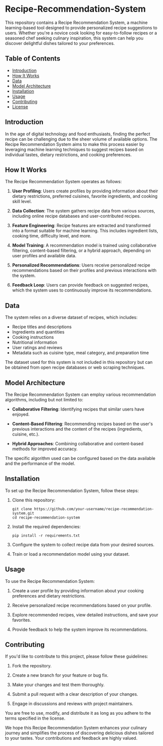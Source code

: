 # Recipe-Recommendation-System
This repository contains a Recipe Recommendation System, a machine learning-based tool designed to provide personalized recipe suggestions to users. Whether you're a novice cook looking for easy-to-follow recipes or a seasoned chef seeking culinary inspiration, this system can help you discover delightful dishes tailored to your preferences.

## Table of Contents

- [Introduction](#introduction)
- [How It Works](#how-it-works)
- [Data](#data)
- [Model Architecture](#model-architecture)
- [Installation](#installation)
- [Usage](#usage)
- [Contributing](#contributing)
- [License](#license)

## Introduction

In the age of digital technology and food enthusiasts, finding the perfect recipe can be challenging due to the sheer volume of available options. The Recipe Recommendation System aims to make this process easier by leveraging machine learning techniques to suggest recipes based on individual tastes, dietary restrictions, and cooking preferences.

## How It Works

The Recipe Recommendation System operates as follows:

1. **User Profiling**: Users create profiles by providing information about their dietary restrictions, preferred cuisines, favorite ingredients, and cooking skill level.

2. **Data Collection**: The system gathers recipe data from various sources, including online recipe databases and user-contributed recipes.

3. **Feature Engineering**: Recipe features are extracted and transformed into a format suitable for machine learning. This includes ingredient lists, cooking time, difficulty level, and more.

4. **Model Training**: A recommendation model is trained using collaborative filtering, content-based filtering, or a hybrid approach, depending on user profiles and available data.

5. **Personalized Recommendations**: Users receive personalized recipe recommendations based on their profiles and previous interactions with the system.

6. **Feedback Loop**: Users can provide feedback on suggested recipes, which the system uses to continuously improve its recommendations.

## Data

The system relies on a diverse dataset of recipes, which includes:

- Recipe titles and descriptions
- Ingredients and quantities
- Cooking instructions
- Nutritional information
- User ratings and reviews
- Metadata such as cuisine type, meal category, and preparation time

The dataset used for this system is not included in this repository but can be obtained from open recipe databases or web scraping techniques.

## Model Architecture

The Recipe Recommendation System can employ various recommendation algorithms, including but not limited to:

- **Collaborative Filtering**: Identifying recipes that similar users have enjoyed.

- **Content-Based Filtering**: Recommending recipes based on the user's previous interactions and the content of the recipes (ingredients, cuisine, etc.).

- **Hybrid Approaches**: Combining collaborative and content-based methods for improved accuracy.

The specific algorithm used can be configured based on the data available and the performance of the model.

## Installation

To set up the Recipe Recommendation System, follow these steps:

1. Clone this repository:

   ```shell
   git clone https://github.com/your-username/recipe-recommendation-system.git
   cd recipe-recommendation-system
   ```

2. Install the required dependencies:

   ```shell
   pip install -r requirements.txt
   ```

3. Configure the system to collect recipe data from your desired sources.

4. Train or load a recommendation model using your dataset.

## Usage

To use the Recipe Recommendation System:

1. Create a user profile by providing information about your cooking preferences and dietary restrictions.

2. Receive personalized recipe recommendations based on your profile.

3. Explore recommended recipes, view detailed instructions, and save your favorites.

4. Provide feedback to help the system improve its recommendations.

## Contributing

If you'd like to contribute to this project, please follow these guidelines:

1. Fork the repository.

2. Create a new branch for your feature or bug fix.

3. Make your changes and test them thoroughly.

4. Submit a pull request with a clear description of your changes.

5. Engage in discussions and reviews with project maintainers.



 You are free to use, modify, and distribute it as long as you adhere to the terms specified in the license.

We hope this Recipe Recommendation System enhances your culinary journey and simplifies the process of discovering delicious dishes tailored to your tastes. Your contributions and feedback are highly valued.
